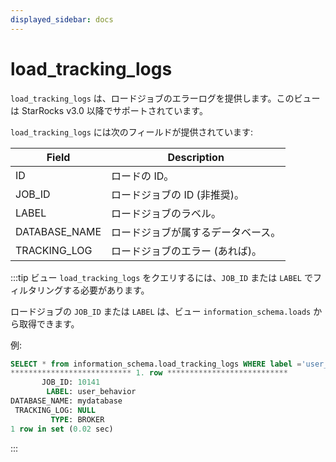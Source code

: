 ```yaml
---
displayed_sidebar: docs
---
```


# load_tracking_logs

`load_tracking_logs` は、ロードジョブのエラーログを提供します。このビューは StarRocks v3.0 以降でサポートされています。

`load_tracking_logs` には次のフィールドが提供されています:

| **Field**     | **Description**                            |
| ------------- | ------------------------------------------ |
| ID            | ロードの ID。                              |
| JOB_ID        | ロードジョブの ID (非推奨)。               |
| LABEL         | ロードジョブのラベル。                     |
| DATABASE_NAME | ロードジョブが属するデータベース。         |
| TRACKING_LOG  | ロードジョブのエラー (あれば)。            |

:::tip
ビュー `load_tracking_logs` をクエリするには、`JOB_ID` または `LABEL` でフィルタリングする必要があります。

ロードジョブの `JOB_ID` または `LABEL` は、ビュー `information_schema.loads` から取得できます。

例:

```sql
SELECT * from information_schema.load_tracking_logs WHERE label ='user_behavior'\G
*************************** 1. row ***************************
       JOB_ID: 10141
        LABEL: user_behavior
DATABASE_NAME: mydatabase
 TRACKING_LOG: NULL
         TYPE: BROKER
1 row in set (0.02 sec)
```
:::